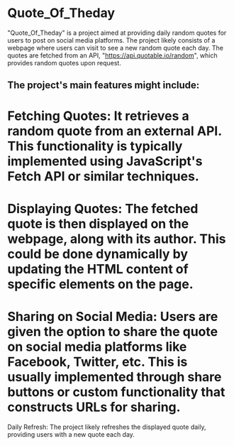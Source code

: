 # Quote_Of_Theday
"Quote_Of_Theday" is a project aimed at providing daily random quotes for users to post on social media platforms. The project likely consists of a webpage where users can visit to see a new random quote each day. The quotes are fetched from an API, "https://api.quotable.io/random", which provides random quotes upon request.

## The project's main features might include:

# Fetching Quotes: It retrieves a random quote from an external API. This functionality is typically implemented using JavaScript's Fetch API or similar techniques.

# Displaying Quotes: The fetched quote is then displayed on the webpage, along with its author. This could be done dynamically by updating the HTML content of specific elements on the page.

# Sharing on Social Media: Users are given the option to share the quote on social media platforms like Facebook, Twitter, etc. This is usually implemented through share buttons or custom functionality that constructs URLs for sharing.

Daily Refresh: The project likely refreshes the displayed quote daily, providing users with a new quote each day.
